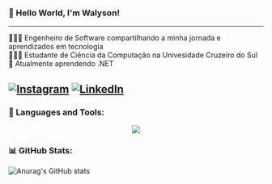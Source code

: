 <!-- level 1: simple bio and stats -->

### 👋 Hello World, I'm Walyson!
---

👨🏻‍💻 Engenheiro de Software compartilhando a minha jornada e aprendizados em tecnologia<br/>
👨🏻‍🎓 Estudante de Ciência da Computação na Univesidade Cruzeiro do Sul<br/>
🌱 Atualmente aprendendo .NET<br/>

[![Instagram](https://img.shields.io/badge/Instagram-%23E4405F.svg?style=for-the-badge&logo=Instagram&logoColor=white)](https://instagram.com/walyvieira) [![LinkedIn](https://img.shields.io/badge/linkedin-%230077B5.svg?style=for-the-badge&logo=linkedin&logoColor=white)](https://linkedin.com/in/walysonvieira) 
---

### 🧰 Languages and Tools:
<p align="center">
  <a href="https://skillicons.dev">
    <img src="https://skillicons.dev/icons?i=cs,dotnet,java,html,css,js,py,flutter" />
  </a>
</p>

### 📊 GitHub Stats:
<!-- GitHub stats from https://github.com/anuraghazra/github-readme-status -->
![Anurag's GitHub stats](https://github-readme-stats.vercel.app/api?username=walysonvieira&show_icons=true&theme=algolia)
